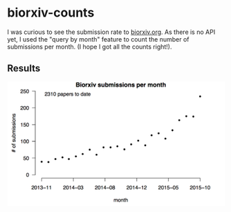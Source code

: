 # biorxiv-counts

I was curious to see the submission rate to
[biorxiv.org](http://biorxiv.org).  As there is no API yet, I used the
"query by month" feature to count the number of submissions per
month.  (I hope I got all the counts right!).

## Results



![Results so far](biorxiv-counts.png)
